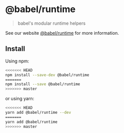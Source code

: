 # @babel/runtime

> babel's modular runtime helpers

See our website [@babel/runtime](https://babeljs.io/docs/en/next/babel-runtime.html) for more information.

## Install

Using npm:

```sh
<<<<<<< HEAD
npm install --save-dev @babel/runtime
=======
npm install --save @babel/runtime
>>>>>>> master
```

or using yarn:

```sh
<<<<<<< HEAD
yarn add @babel/runtime --dev
=======
yarn add @babel/runtime 
>>>>>>> master
```
